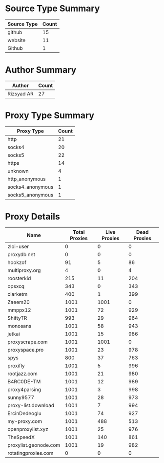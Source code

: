 # Source Type Summary

| Source Type | Count |
|-------------|-------|
| github | 15 |
| website | 11 |
| Github | 1 |


# Author Summary

| Author | Count |
|--------|-------|
| Rizsyad AR | 27 |


# Proxy Type Summary

| Proxy Type | Count |
|------------|-------|
| http | 21 |
| socks4 | 20 |
| socks5 | 22 |
| https | 14 |
| unknown | 4 |
| http_anonymous | 1 |
| socks4_anonymous | 1 |
| socks5_anonymous | 1 |


# Proxy Details

| Name | Total Proxies | Live Proxies | Dead Proxies |
|------|---------------|--------------|---------------|
| zloi-user | 0 | 0 | 0 |
| proxydb.net | 0 | 0 | 0 |
| hookzof | 91 | 5 | 86 |
| multiproxy.org | 4 | 0 | 4 |
| roosterkid | 215 | 11 | 204 |
| opsxcq | 343 | 0 | 343 |
| clarketm | 400 | 1 | 399 |
| Zaeem20 | 1001 | 1001 | 0 |
| mmppx12 | 1001 | 72 | 929 |
| ShiftyTR | 993 | 29 | 964 |
| monosans | 1001 | 58 | 943 |
| jetkai | 1001 | 15 | 986 |
| proxyscrape.com | 1001 | 1001 | 0 |
| proxyspace.pro | 1001 | 23 | 978 |
| spys | 800 | 37 | 763 |
| proxifly | 1001 | 5 | 996 |
| rootjazz.com | 1001 | 21 | 980 |
| B4RC0DE-TM | 1001 | 12 | 989 |
| proxy4parsing | 1001 | 3 | 998 |
| sunny9577 | 1001 | 28 | 973 |
| proxy-list.download | 1001 | 7 | 994 |
| ErcinDedeoglu | 1001 | 74 | 927 |
| my-proxy.com | 1001 | 488 | 513 |
| openproxylist.xyz | 1001 | 25 | 976 |
| TheSpeedX | 1001 | 140 | 861 |
| proxylist.geonode.com | 1001 | 19 | 982 |
| rotatingproxies.com | 0 | 0 | 0 |
